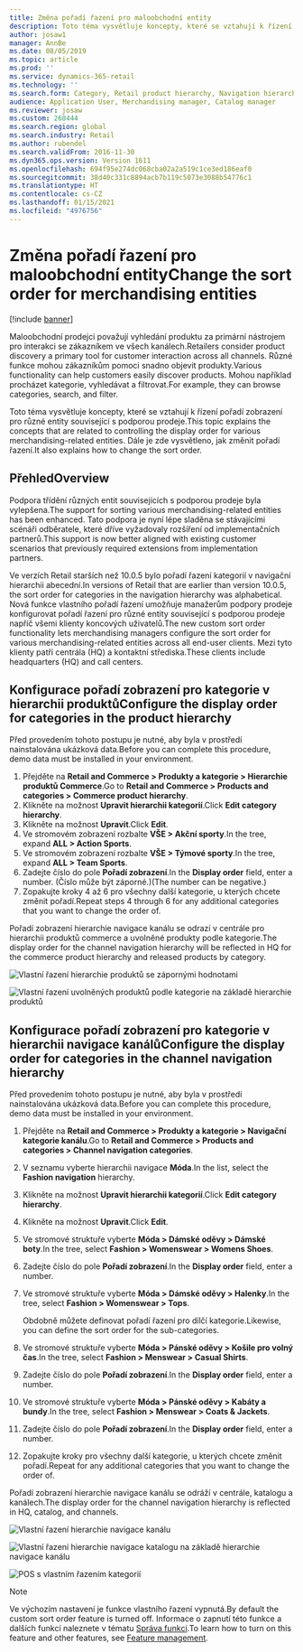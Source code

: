 ```yaml
---
title: Změna pořadí řazení pro maloobchodní entity
description: Toto téma vysvětluje koncepty, které se vztahují k řízení pořadí zobrazení pro různé entity související s podporou prodeje v aplikaci Dynamics 365 Commerce.
author: josaw1
manager: AnnBe
ms.date: 08/05/2019
ms.topic: article
ms.prod: ''
ms.service: dynamics-365-retail
ms.technology: ''
ms.search.form: Category, Retail product hierarchy, Navigation hierarchy
audience: Application User, Merchandising manager, Catalog manager
ms.reviewer: josaw
ms.custom: 268444
ms.search.region: global
ms.search.industry: Retail
ms.author: rubendel
ms.search.validFrom: 2016-11-30
ms.dyn365.ops.version: Version 1611
ms.openlocfilehash: 694f95e274dc068cba02a2a519c1ce3ed186eaf0
ms.sourcegitcommit: 38d40c331c8894acb7b119c5073e3088b54776c1
ms.translationtype: HT
ms.contentlocale: cs-CZ
ms.lasthandoff: 01/15/2021
ms.locfileid: "4976756"
---
```

# <a name="change-the-sort-order-for-merchandising-entities"></a><span data-ttu-id="fd5d9-103">Změna pořadí řazení pro maloobchodní entity</span><span class="sxs-lookup"><span data-stu-id="fd5d9-103">Change the sort order for merchandising entities</span></span>


[!include [banner](includes/banner.md)]

<span data-ttu-id="fd5d9-104">Maloobchodní prodejci považují vyhledání produktu za primární nástrojem pro interakci se zákazníkem ve všech kanálech.</span><span class="sxs-lookup"><span data-stu-id="fd5d9-104">Retailers consider product discovery a primary tool for customer interaction across all channels.</span></span> <span data-ttu-id="fd5d9-105">Různé funkce mohou zákazníkům pomoci snadno objevit produkty.</span><span class="sxs-lookup"><span data-stu-id="fd5d9-105">Various functionality can help customers easily discover products.</span></span> <span data-ttu-id="fd5d9-106">Mohou například procházet kategorie, vyhledávat a filtrovat.</span><span class="sxs-lookup"><span data-stu-id="fd5d9-106">For example, they can browse categories, search, and filter.</span></span>

<span data-ttu-id="fd5d9-107">Toto téma vysvětluje koncepty, které se vztahují k řízení pořadí zobrazení pro různé entity související s podporou prodeje.</span><span class="sxs-lookup"><span data-stu-id="fd5d9-107">This topic explains the concepts that are related to controlling the display order for various merchandising-related entities.</span></span> <span data-ttu-id="fd5d9-108">Dále je zde vysvětleno, jak změnit pořadí řazení.</span><span class="sxs-lookup"><span data-stu-id="fd5d9-108">It also explains how to change the sort order.</span></span>

## <a name="overview"></a><span data-ttu-id="fd5d9-109">Přehled</span><span class="sxs-lookup"><span data-stu-id="fd5d9-109">Overview</span></span>

<span data-ttu-id="fd5d9-110">Podpora třídění různých entit souvisejících s podporou prodeje byla vylepšena.</span><span class="sxs-lookup"><span data-stu-id="fd5d9-110">The support for sorting various merchandising-related entities has been enhanced.</span></span> <span data-ttu-id="fd5d9-111">Tato podpora je nyní lépe sladěna se stávajícími scénáři odběratele, které dříve vyžadovaly rozšíření od implementačních partnerů.</span><span class="sxs-lookup"><span data-stu-id="fd5d9-111">This support is now better aligned with existing customer scenarios that previously required extensions from implementation partners.</span></span>

<span data-ttu-id="fd5d9-112">Ve verzích Retail starších než 10.0.5 bylo pořadí řazení kategorií v navigační hierarchii abecední.</span><span class="sxs-lookup"><span data-stu-id="fd5d9-112">In versions of Retail that are earlier than version 10.0.5, the sort order for categories in the navigation hierarchy was alphabetical.</span></span> <span data-ttu-id="fd5d9-113">Nová funkce vlastního pořadí řazení umožňuje manažerům podpory prodeje konfigurovat pořadí řazení pro různé entity související s podporou prodeje napříč všemi klienty koncových uživatelů.</span><span class="sxs-lookup"><span data-stu-id="fd5d9-113">The new custom sort order functionality lets merchandising managers configure the sort order for various merchandising-related entities across all end-user clients.</span></span> <span data-ttu-id="fd5d9-114">Mezi tyto klienty patří centrála (HQ) a kontaktní střediska.</span><span class="sxs-lookup"><span data-stu-id="fd5d9-114">These clients include headquarters (HQ) and call centers.</span></span>

## <a name="configure-the-display-order-for-categories-in-the-product-hierarchy"></a><span data-ttu-id="fd5d9-115">Konfigurace pořadí zobrazení pro kategorie v hierarchii produktů</span><span class="sxs-lookup"><span data-stu-id="fd5d9-115">Configure the display order for categories in the product hierarchy</span></span>

<span data-ttu-id="fd5d9-116">Před provedením tohoto postupu je nutné, aby byla v prostředí nainstalována ukázková data.</span><span class="sxs-lookup"><span data-stu-id="fd5d9-116">Before you can complete this procedure, demo data must be installed in your environment.</span></span>

1. <span data-ttu-id="fd5d9-117">Přejděte na **Retail and Commerce \> Produkty a kategorie \> Hierarchie produktů Commerce**.</span><span class="sxs-lookup"><span data-stu-id="fd5d9-117">Go to **Retail and Commerce \> Products and categories \> Commerce product hierarchy**.</span></span>
2. <span data-ttu-id="fd5d9-118">Klikněte na možnost **Upravit hierarchii kategorií**.</span><span class="sxs-lookup"><span data-stu-id="fd5d9-118">Click **Edit category hierarchy**.</span></span>
3. <span data-ttu-id="fd5d9-119">Klikněte na možnost **Upravit**.</span><span class="sxs-lookup"><span data-stu-id="fd5d9-119">Click **Edit**.</span></span>
4. <span data-ttu-id="fd5d9-120">Ve stromovém zobrazení rozbalte **VŠE \> Akční sporty**.</span><span class="sxs-lookup"><span data-stu-id="fd5d9-120">In the tree, expand **ALL \> Action Sports**.</span></span>
5. <span data-ttu-id="fd5d9-121">Ve stromovém zobrazení rozbalte **VŠE \> Týmové sporty**.</span><span class="sxs-lookup"><span data-stu-id="fd5d9-121">In the tree, expand **ALL \> Team Sports**.</span></span>
6. <span data-ttu-id="fd5d9-122">Zadejte číslo do pole **Pořadí zobrazení**.</span><span class="sxs-lookup"><span data-stu-id="fd5d9-122">In the **Display order** field, enter a number.</span></span> <span data-ttu-id="fd5d9-123">(Číslo může být záporné.)</span><span class="sxs-lookup"><span data-stu-id="fd5d9-123">(The number can be negative.)</span></span>
7. <span data-ttu-id="fd5d9-124">Zopakujte kroky 4 až 6 pro všechny další kategorie, u kterých chcete změnit pořadí.</span><span class="sxs-lookup"><span data-stu-id="fd5d9-124">Repeat steps 4 through 6 for any additional categories that you want to change the order of.</span></span>

<span data-ttu-id="fd5d9-125">Pořadí zobrazení hierarchie navigace kanálu se odrazí v centrále pro hierarchii produktů commerce a uvolněné produkty podle kategorie.</span><span class="sxs-lookup"><span data-stu-id="fd5d9-125">The display order for the channel navigation hierarchy will be reflected in HQ for the commerce product hierarchy and released products by category.</span></span>

![Vlastní řazení hierarchie produktů se zápornými hodnotami](./media/RetailProductHierarchyCustomSortedWithNegativeValues.png)

![Vlastní řazení uvolněných produktů podle kategorie na základě hierarchie produktů](./media/ReleasedProductsByCategoryCustomSortedBasedOnRetailProductHierarchy.png)

## <a name="configure-the-display-order-for-categories-in-the-channel-navigation-hierarchy"></a><span data-ttu-id="fd5d9-128">Konfigurace pořadí zobrazení pro kategorie v hierarchii navigace kanálů</span><span class="sxs-lookup"><span data-stu-id="fd5d9-128">Configure the display order for categories in the channel navigation hierarchy</span></span>

<span data-ttu-id="fd5d9-129">Před provedením tohoto postupu je nutné, aby byla v prostředí nainstalována ukázková data.</span><span class="sxs-lookup"><span data-stu-id="fd5d9-129">Before you can complete this procedure, demo data must be installed in your environment.</span></span>

1. <span data-ttu-id="fd5d9-130">Přejděte na **Retail and Commerce \> Produkty a kategorie \> Navigační kategorie kanálu**.</span><span class="sxs-lookup"><span data-stu-id="fd5d9-130">Go to **Retail and Commerce \> Products and categories \> Channel navigation categories**.</span></span>
2. <span data-ttu-id="fd5d9-131">V seznamu vyberte hierarchii navigace **Móda**.</span><span class="sxs-lookup"><span data-stu-id="fd5d9-131">In the list, select the **Fashion navigation** hierarchy.</span></span>
3. <span data-ttu-id="fd5d9-132">Klikněte na možnost **Upravit hierarchii kategorií**.</span><span class="sxs-lookup"><span data-stu-id="fd5d9-132">Click **Edit category hierarchy**.</span></span>
4. <span data-ttu-id="fd5d9-133">Klikněte na možnost **Upravit**.</span><span class="sxs-lookup"><span data-stu-id="fd5d9-133">Click **Edit**.</span></span>
5. <span data-ttu-id="fd5d9-134">Ve stromové struktuře vyberte **Móda \> Dámské oděvy \> Dámské boty**.</span><span class="sxs-lookup"><span data-stu-id="fd5d9-134">In the tree, select **Fashion \> Womenswear \> Womens Shoes**.</span></span>
6. <span data-ttu-id="fd5d9-135">Zadejte číslo do pole **Pořadí zobrazení**.</span><span class="sxs-lookup"><span data-stu-id="fd5d9-135">In the **Display order** field, enter a number.</span></span>
7. <span data-ttu-id="fd5d9-136">Ve stromové struktuře vyberte **Móda \> Dámské oděvy \> Halenky**.</span><span class="sxs-lookup"><span data-stu-id="fd5d9-136">In the tree, select **Fashion \> Womenswear \> Tops**.</span></span>

    <span data-ttu-id="fd5d9-137">Obdobně můžete definovat pořadí řazení pro dílčí kategorie.</span><span class="sxs-lookup"><span data-stu-id="fd5d9-137">Likewise, you can define the sort order for the sub-categories.</span></span>

8. <span data-ttu-id="fd5d9-138">Ve stromové struktuře vyberte **Móda \> Pánské oděvy \> Košile pro volný čas**.</span><span class="sxs-lookup"><span data-stu-id="fd5d9-138">In the tree, select **Fashion \> Menswear \> Casual Shirts**.</span></span>
9. <span data-ttu-id="fd5d9-139">Zadejte číslo do pole **Pořadí zobrazení**.</span><span class="sxs-lookup"><span data-stu-id="fd5d9-139">In the **Display order** field, enter a number.</span></span>
10. <span data-ttu-id="fd5d9-140">Ve stromové struktuře vyberte **Móda \> Pánské oděvy \> Kabáty a bundy**.</span><span class="sxs-lookup"><span data-stu-id="fd5d9-140">In the tree, select **Fashion \> Menswear \> Coats & Jackets**.</span></span>
11. <span data-ttu-id="fd5d9-141">Zadejte číslo do pole **Pořadí zobrazení**.</span><span class="sxs-lookup"><span data-stu-id="fd5d9-141">In the **Display order** field, enter a number.</span></span>
12. <span data-ttu-id="fd5d9-142">Zopakujte kroky pro všechny další kategorie, u kterých chcete změnit pořadí.</span><span class="sxs-lookup"><span data-stu-id="fd5d9-142">Repeat for any additional categories that you want to change the order of.</span></span>

<span data-ttu-id="fd5d9-143">Pořadí zobrazení hierarchie navigace kanálu se odráží v centrále, katalogu a kanálech.</span><span class="sxs-lookup"><span data-stu-id="fd5d9-143">The display order for the channel navigation hierarchy is reflected in HQ, catalog, and channels.</span></span>

![Vlastní řazení hierarchie navigace kanálu](./media/ChannelNavCustomSorted.png)

![Vlastní řazení hierarchie navigace katalogu na základě hierarchie navigace kanálu](./media/CatalogNavHierarchyCustomSortedBasedOnChannelNav.png)

![POS s vlastním řazením kategorií](./media/POSChannelCategoriesCustomSorted.png)

> [!NOTE]
> <span data-ttu-id="fd5d9-147">Ve výchozím nastavení je funkce vlastního řazení vypnutá.</span><span class="sxs-lookup"><span data-stu-id="fd5d9-147">By default the custom sort order feature is turned off.</span></span> <span data-ttu-id="fd5d9-148">Informace o zapnutí této funkce a dalších funkcí naleznete v tématu [Správa funkcí](https://docs.microsoft.com/dynamics365/unified-operations/fin-and-ops/get-started/feature-management/feature-management-overview).</span><span class="sxs-lookup"><span data-stu-id="fd5d9-148">To learn how to turn on this feature and other features, see [Feature management](https://docs.microsoft.com/dynamics365/unified-operations/fin-and-ops/get-started/feature-management/feature-management-overview).</span></span>
